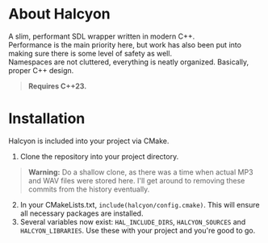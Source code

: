 # About Halcyon

A slim, performant SDL wrapper written in modern C++.  
Performance is the main priority here, but work has also been put into making sure there is some level of safety as well.  
Namespaces are not cluttered, everything is neatly organized. Basically, proper C++ design.  
> **Requires C++23.**

# Installation
Halcyon is included into your project via CMake.
1. Clone the repository into your project directory.
  > **Warning:** Do a shallow clone, as there was a time when actual MP3 and WAV files were stored here. I'll get around to removing these commits from the history eventually.
2. In your CMakeLists.txt, `include(halcyon/config.cmake)`. This will ensure all necessary packages are installed.
3. Several variables now exist: `HAL_INCLUDE_DIRS`, `HALCYON_SOURCES` and `HALCYON_LIBRARIES`. Use these with your project and you're good to go.


